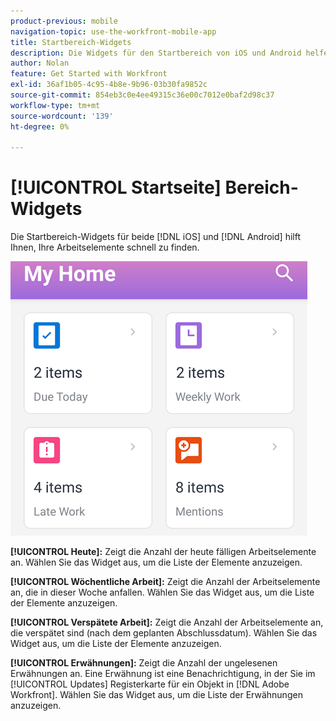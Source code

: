 ```yaml
---
product-previous: mobile
navigation-topic: use-the-workfront-mobile-app
title: Startbereich-Widgets
description: Die Widgets für den Startbereich von iOS und Android helfen Ihnen dabei, Arbeitselemente schnell zu finden.
author: Nolan
feature: Get Started with Workfront
exl-id: 36af1b05-4c95-4b8e-9b96-03b30fa9852c
source-git-commit: 854eb3c0e4ee49315c36e00c7012e0baf2d98c37
workflow-type: tm+mt
source-wordcount: '139'
ht-degree: 0%

---
```


# [!UICONTROL Startseite] Bereich-Widgets

Die Startbereich-Widgets für beide [!DNL iOS] und [!DNL Android] hilft Ihnen, Ihre Arbeitselemente schnell zu finden.

![Startbereich-Widgets](assets/mobile-home-area-widgets.png)

**[!UICONTROL Heute]:** Zeigt die Anzahl der heute fälligen Arbeitselemente an. Wählen Sie das Widget aus, um die Liste der Elemente anzuzeigen.

**[!UICONTROL Wöchentliche Arbeit]:** Zeigt die Anzahl der Arbeitselemente an, die in dieser Woche anfallen. Wählen Sie das Widget aus, um die Liste der Elemente anzuzeigen.

**[!UICONTROL Verspätete Arbeit]:** Zeigt die Anzahl der Arbeitselemente an, die verspätet sind (nach dem geplanten Abschlussdatum). Wählen Sie das Widget aus, um die Liste der Elemente anzuzeigen.

**[!UICONTROL Erwähnungen]:** Zeigt die Anzahl der ungelesenen Erwähnungen an. Eine Erwähnung ist eine Benachrichtigung, in der Sie im [!UICONTROL Updates] Registerkarte für ein Objekt in [!DNL Adobe Workfront]. Wählen Sie das Widget aus, um die Liste der Erwähnungen anzuzeigen.
